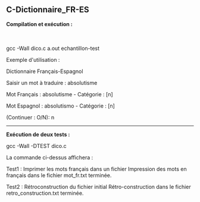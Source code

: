 C-Dictionnaire_FR-ES  
-------------------------------
  
__Compilation et exécution :__  
<br>
<br>
  
gcc -Wall dico.c
a.out echantillon-test  


Exemple d'utilisation :  


Dictionnaire Français-Espagnol  

Saisir un mot à traduire :
absolutisme

Mot Français : absolutisme - Catégorie : [n]

Mot Espagnol : absolutismo - Catégorie : [n]

(Continuer : O/N):
n

-------------------------------
__Exécution de deux tests :__

gcc -Wall -DTEST dico.c

La commande ci-dessus affichera :

Test1 : Imprimer les mots français dans un fichier
Impression des mots en français dans le fichier mot_fr.txt terminée.

Test2 : Rétroconstruction du fichier initial
Rétro-construction dans le fichier retro_construction.txt terminée.
